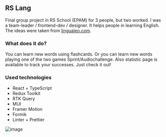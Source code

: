 ## RS Lang

Final group project in RS School (EPAM) for 3 people, but two worked. I was a team-leader / frontend-dev / designer. It helps people in learning English. The ideas were taken from [lingualeo.com](https://lingualeo.com/).

### What does it do?
You can learn new words using flashcards. Or you can learn new words playing one of the two games Sprint/Audiochallenge. Also statistic page is available to track your successes. Just check it out!

### Used technologies
 - React + TypeScript
 - Redux Toolkit
 - RTK Query
 - MUI
 - Framer Motion
 - Formik
 - Linter + Prettier

![image](https://cdn.discordapp.com/attachments/574907131363590174/1016438697786363924/unknown.png)
